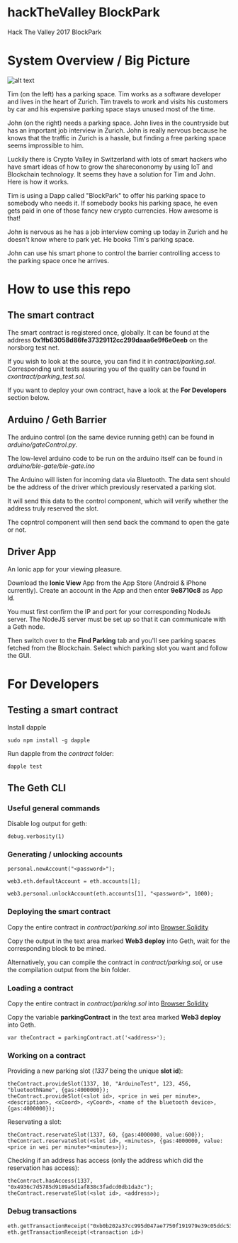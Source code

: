 # hackTheValley BlockPark
Hack The Valley 2017 BlockPark

# System Overview / Big Picture

![alt text](https://github.com/florian-besser/hackTheValley/blob/master/IMG_6249.JPG "Overview")

Tim (on the left) has a parking space. Tim works as a software developer and lives in the heart of Zurich. Tim travels to work and visits his customers by car and his expensive parking space stays unused most of the time.

John (on the right) needs a parking space. John lives in the countryside but has an important job interview in Zurich. John is really nervous because he knows that the traffic in Zurich is a hassle, but finding a free parking space seems improssible to him.

Luckily there is Crypto Valley in Switzerland with lots of smart hackers who have smart ideas of how to grow the sharecononomy by using IoT and Blockchain technology. It seems they have a solution for Tim and John. Here is how it works.

Tim is using a Dapp called "BlockPark" to offer his parking space to somebody who needs it. If somebody books his parking space, he even gets paid in one of those fancy new crypto currencies. How awesome is that!

John is nervous as he has a job interview coming up today in Zurich and he doesn't know where to park yet. He books Tim's parking space.

John can use his smart phone to control the barrier controlling access to the parking space once he arrives.

# How to use this repo

## The smart contract

The smart contract is registered once, globally. It can be found at the address **0x1fb63058d86fe37329112cc299daaa6e9f6e0eeb** on the norsborg test net.

If you wish to look at the source, you can find it in *contract/parking.sol*. Corresponding unit tests assuring you of the quality can be found in *cxontract/parking_test.sol*.

If you want to deploy your own contract, have a look at the **For Developers** section below.

## Arduino / Geth Barrier

The arduino control (on the same device running geth) can be found in *arduino/gateControl.py*.

The low-level arduino code to be run on the arduino itself can be found in *arduino/ble-gate/ble-gate.ino*

The Arduino will listen for incoming data via Bluetooth. The data sent should be the address of the driver which previously reservated a parking slot. 

It will send this data to the control component, which will verify whether the address truly reserved the slot.

The copntrol component will then send back the command to open the gate or not.

## Driver App

An Ionic app for your viewing pleasure.

Download the **Ionic View** App from the App Store (Android & iPhone currently). Create an account in the App and then enter **9e8710c8** as App Id.

You must first confirm the IP and port for your corresponding NodeJs server. The NodeJS server must be set up so that it can communicate with a Geth node.

Then switch over to the **Find Parking** tab and you'll see parking spaces fetched from the Blockchain. Select which parking slot you want and follow the GUI.

# For Developers

## Testing a smart contract

Install dapple
```
sudo npm install -g dapple
```
Run dapple from the *contract* folder:
```
dapple test
```

## The Geth CLI

### Useful general commands

Disable log output for geth:
```
debug.verbosity(1)
```

### Generating / unlocking accounts
```
personal.newAccount("<password>");

web3.eth.defaultAccount = eth.accounts[1];

web3.personal.unlockAccount(eth.accounts[1], "<password>", 1000);
```
### Deploying the smart contract

Copy the entire contract in *contract/parking.sol* into [Browser Solidity](https://ethereum.github.io/browser-solidity/#version=soljson-v0.4.8+commit.60cc1668.js)

Copy the output in the text area marked **Web3 deploy** into Geth, wait for the corresponding block to be mined.

Alternatively, you can compile the contract in *contract/parking.sol*, or use the compilation output from the bin folder.

### Loading a contract 

Copy the entire contract in *contract/parking.sol* into [Browser Solidity](https://ethereum.github.io/browser-solidity/#version=soljson-v0.4.8+commit.60cc1668.js)

Copy the variable **parkingContract** in the text area marked **Web3 deploy** into Geth.
```
var theContract = parkingContract.at('<address>');
```
### Working on a contract
Providing a new parking slot (*1337* being the unique **slot id**):
```
theContract.provideSlot(1337, 10, "ArduinoTest", 123, 456, "bluetoothName", {gas:4000000});
theContract.provideSlot(<slot id>, <price in wei per minute>, <description>, <xCoord>, <yCoord>, <name of the bluetooth device>, {gas:4000000});
```
Reservating a slot:
```
theContract.reservateSlot(1337, 60, {gas:4000000, value:600});
theContract.reservateSlot(<slot id>, <minutes>, {gas:4000000, value:<price in wei per minute>*<minutes>});
```
Checking if an address has access (only the address which did the reservation has access):
```
theContract.hasAccess(1337, "0x4936c7d5785d9189a5d1af838c3fadcd0db1da3c");
theContract.reservateSlot(<slot id>, <address>);
```
### Debug transactions
```
eth.getTransactionReceipt("0xb0b202a37cc995d047ae7750f191979e39c05ddc53386e4d1a705bfd867003bf")
eth.getTransactionReceipt(<transaction id>)
```
